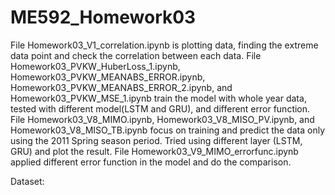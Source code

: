 # ME592_Homework03

File Homework03_V1_correlation.ipynb is plotting data, finding the extreme data point and check the correlation between each data.
File Homework03_PVKW_HuberLoss_1.ipynb, Homework03_PVKW_MEANABS_ERROR.ipynb, Homework03_PVKW_MEANABS_ERROR_2.ipynb, and Homework03_PVKW_MSE_1.ipynb train the model with whole year data, tested with different model(LSTM and GRU), and different error function.
File Homework03_V8_MIMO.ipynb, Homework03_V8_MISO_PV.ipynb, and Homework03_V8_MISO_TB.ipynb focus on training and predict the data only using the 2011 Spring season period. Tried using different layer (LSTM, GRU) and plot the result.
File Homework03_V9_MIMO_errorfunc.ipynb applied different error function in the model and do the comparison.

Dataset:
